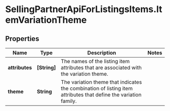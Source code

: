 # SellingPartnerApiForListingsItems.ItemVariationTheme

## Properties
Name | Type | Description | Notes
------------ | ------------- | ------------- | -------------
**attributes** | **[String]** | The names of the listing item attributes that are associated with the variation theme. | 
**theme** | **String** | The variation theme that indicates the combination of listing item attributes that define the variation family. | 


